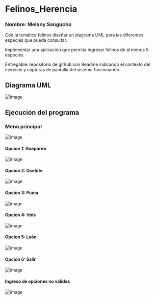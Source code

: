 ﻿# Felinos_Herencia
### Nombre: Melany Sangucho
Con la temática felinos diseñar un diagrama UML para las diferentes especies que pueda consultar.

Implementar una aplicación que permita ingresar felinos de al menos 5 especies.

Entregable: repositorio de github con Readme indicando el contexto del ejercicio y capturas de pantalla del sistema funcionando.
## Diagrama UML
![image](https://github.com/SanguchoMela/Herencia_Felinos/assets/117743859/0c7515cf-cddc-4247-ac5d-77e10d54dd09)

## Ejecución del programa
### Menú principal
![image](https://github.com/SanguchoMela/Herencia_Felinos/assets/117743859/d1929aae-d705-4b3c-a8ab-e07962526989)

#### Opcion 1: Guepardo
![image](https://github.com/SanguchoMela/Herencia_Felinos/assets/117743859/06ad4974-2e16-469b-a21a-36b3bd3a1c06)

#### Opcion 2: Ocelote
![image](https://github.com/SanguchoMela/Herencia_Felinos/assets/117743859/ac3a58f1-b0bc-4a8c-a9ca-dc7397652598)

#### Opcion 3: Puma
![image](https://github.com/SanguchoMela/Herencia_Felinos/assets/117743859/a191d74b-7e79-4c9c-bd29-a8670c7ec4af)

#### Opcion 4: Irbis
![image](https://github.com/SanguchoMela/Herencia_Felinos/assets/117743859/a54a1489-41dd-4bfa-8c10-7161501253d2)

#### Opcion 5: León
![image](https://github.com/SanguchoMela/Herencia_Felinos/assets/117743859/528ed3d0-fd2e-47b5-b6b4-edac87f33b98)

#### Opcion 6: Salir
![image](https://github.com/SanguchoMela/Herencia_Felinos/assets/117743859/573d35ab-2313-496e-8916-8d05305e9a28)

#### Ingreso de opciones no válidas
![image](https://github.com/SanguchoMela/Herencia_Felinos/assets/117743859/d70e0d47-cb13-47ac-96b1-a99f54459e6d)
